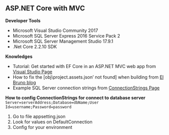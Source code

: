 ## ASP.NET Core with MVC
**Developer Tools**
- Microsoft Visual Studio Community 2017
- Microsoft SQL Server Express 2016 Service Pack 2
- Microsoft SQL Server Management Studio 17.9.1
- .Net Core 2.2.10 SDK

**Knowledges**
- Tutorial: Get started with EF Core in an ASP.NET MVC web app from [Visual Studio Page](https://docs.microsoft.com/en-us/aspnet/core/data/ef-mvc/intro?view=aspnetcore-2.2)
- How to fix the [obj\project.assets.json’ not found] when building from [El Bruno blog](https://elbruno.com/2019/11/21/vs2019-how-to-fix-the-objproject-assets-json-not-found-when-building-a-netcore-project/)
- Example SQL Server connection strings from [ConnectionStrings Page](https://www.connectionstrings.com/sql-server/)

**How to config ConnectionStrings for connect to database server**  
```Server=serverAddress;Database=dbName;User Id=username;Password=password```
1. Go to file appsetting.json
2. Look for values on DefaultConnection
3. Config for your environment

